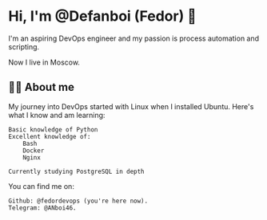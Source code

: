 

# Hi, I'm @Defanboi (Fedor) 👋

I'm an aspiring DevOps engineer and my passion is process automation and scripting.

Now I live in Moscow.

## 👩‍💻 About me
My journey into DevOps started with Linux when I installed Ubuntu. Here's what I know and am learning:

    Basic knowledge of Python
    Excellent knowledge of:
        Bash
        Docker
        Nginx
        
    Currently studying PostgreSQL in depth



You can find me on:

    Github: @fedordevops (you're here now).
    Telegram: @ANboi46.
